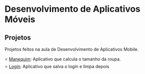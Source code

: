 # Desenvolvimento de Aplicativos Móveis

## Projetos

Projetos feitos na aula de Desenvolvimento de Aplicativos Mobile.

⭐️ [Manequim](https://github.com/avila444/androidProjetos/tree/main/androidManequim/MyApplication): Aplicativo que calcula o tamanho da roupa. <br/>
⭐️ [Login](https://github.com/avila444/androidProjetos/tree/main/androidLogin/MyApplication): Aplicativo que salva o login e limpa depois
